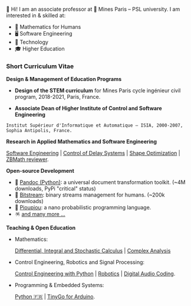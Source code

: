 


👋 Hi! I am an associate professor at 🏦 Mines Paris – PSL university. 
I am interested in & skilled at:

  - 🦉 Mathematics for Humans 
  - 🖥️ Software Engineering
  - 🚀 Technology
  - 🎓 Higher Education

### Short Curriculum Vitae

**Design & Management of Education Programs**

  - **Design of the STEM curriculum** for Mines Paris cycle ingénieur civil program, 
    2018-2021, Paris, France.

  -  **Associate Dean of Higher Institute of Control and Software Engineering** 

    Institut Supérieur d'Informatique et Automatique – ISIA, 2000-2007, 
    Sophia Antipolis, France.

**Research in Applied Mathematics and Software Engineering**

[Software Engineering](https://eul.ink/software-engineering/) |
[Control of Delay Systems](http://eul.ink/delay-systems/) |
[Shape Optimization](https://eul.ink/shape-optimization/) |
[ZBMath reviewer](https://zbmath.org/?q=boisg%C3%A9rault).

**Open-source Development**
  - 📖 [Pandoc (Python)](https://boisgera.github.io/pandoc/):
    a universal document transformation toolkit. (~4M downloads, PyPi "critical" status)
  - 📡 [Bitstream](https://boisgera.github.io/bitstream/):
    binary streams management for humans. (~200k downloads)
  - 🐤 [Pioupiou](https://boisgera.github.io/pioupiou/):
    a nano probabilistic programming language.
  - 🪅 [and many more ...](https://github.com/boisgera?tab=repositories)

**Teaching & Open Education**
  - Mathematics: 

    [Differential, Integral and Stochastic Calculus](https://github.com/boisgera/CDIS) |
    [Complex Analysis](https://doi.org/10.23646/oer.000001)

  - Control Engineering, Robotics and Signal Processing: 

     [Control Engineering with Python](https://github.com/boisgera/python-fr) |
     [Robotics](http://eul.ink/robotics/) |
     [Digital Audio Coding](https://eul.ink/audio/).

  - Programming & Embedded Systems: 

    [Python 🇫🇷](https://boisgera.github.io/python-fr/) |
    [TinyGo for Arduino](https://github.com/boisgera/tinygo-arduino).

